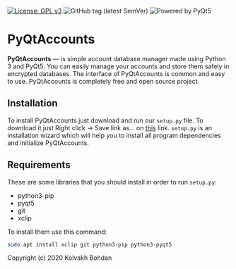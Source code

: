 [![License: GPL v3](https://img.shields.io/badge/License-GPLv3-blue.svg)](https://www.gnu.org/licenses/gpl-3.0)
![GitHub tag (latest SemVer)](https://img.shields.io/github/v/tag/Acmpo6ou/PyQtAccounts)
![Powered by PyQt5](https://img.shields.io/badge/powered%20by-pyqt5-success)
# PyQtAccounts
**PyQtAccounts** — is simple account database manager made using Python 3 and PyQt5.
You can easily manage your accounts and store them safely in encrypted databases.
The interface of PyQtAccounts is common and easy to use.
PyQtAccounts is completely free and open source project.

## Installation
To install PyQtAccounts just download and run our `setup.py` file.
To download it just Right click -> Save link as... on <a id="raw-url" href="https://raw.githubusercontent.com/Acmpo6ou/PyQtAccounts/master/setup.py" download>this</a> link.
`setup.py` is an installation wizard which will help you to install all program dependencies and initialize PyQtAccounts.

## Requirements
These are some libraries that you should install in order to run `setup.py`:
* python3-pip
* pyqt5
* git
* xclip

To install them use this command:
```bash
sudo apt install xclip git python3-pip python3-pyqt5
```

Copyright (c) 2020 Kolvakh Bohdan
